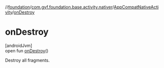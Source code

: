 //[foundation](../../../index.md)/[com.gyf.foundation.base.activity.nativer](../index.md)/[AppCompatNativeActivity](index.md)/[onDestroy](on-destroy.md)

# onDestroy

[androidJvm]\
open fun [onDestroy](on-destroy.md)()

 Destroy all fragments.
